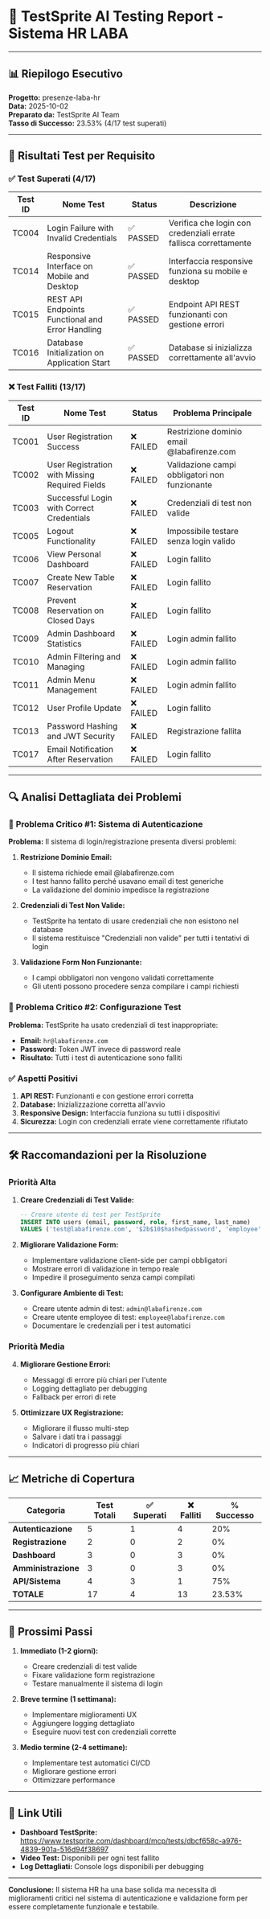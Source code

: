 # 🧪 TestSprite AI Testing Report - Sistema HR LABA

---

## 📊 **Riepilogo Esecutivo**

**Progetto:** presenze-laba-hr  
**Data:** 2025-10-02  
**Preparato da:** TestSprite AI Team  
**Tasso di Successo:** 23.53% (4/17 test superati)

---

## 🎯 **Risultati Test per Requisito**

### ✅ **Test Superati (4/17)**

| Test ID | Nome Test | Status | Descrizione |
|---------|-----------|--------|-------------|
| TC004 | Login Failure with Invalid Credentials | ✅ PASSED | Verifica che login con credenziali errate fallisca correttamente |
| TC014 | Responsive Interface on Mobile and Desktop | ✅ PASSED | Interfaccia responsive funziona su mobile e desktop |
| TC015 | REST API Endpoints Functional and Error Handling | ✅ PASSED | Endpoint API REST funzionanti con gestione errori |
| TC016 | Database Initialization on Application Start | ✅ PASSED | Database si inizializza correttamente all'avvio |

### ❌ **Test Falliti (13/17)**

| Test ID | Nome Test | Status | Problema Principale |
|---------|-----------|--------|-------------------|
| TC001 | User Registration Success | ❌ FAILED | Restrizione dominio email @labafirenze.com |
| TC002 | User Registration with Missing Required Fields | ❌ FAILED | Validazione campi obbligatori non funzionante |
| TC003 | Successful Login with Correct Credentials | ❌ FAILED | Credenziali di test non valide |
| TC005 | Logout Functionality | ❌ FAILED | Impossibile testare senza login valido |
| TC006 | View Personal Dashboard | ❌ FAILED | Login fallito |
| TC007 | Create New Table Reservation | ❌ FAILED | Login fallito |
| TC008 | Prevent Reservation on Closed Days | ❌ FAILED | Login fallito |
| TC009 | Admin Dashboard Statistics | ❌ FAILED | Login admin fallito |
| TC010 | Admin Filtering and Managing | ❌ FAILED | Login admin fallito |
| TC011 | Admin Menu Management | ❌ FAILED | Login admin fallito |
| TC012 | User Profile Update | ❌ FAILED | Login fallito |
| TC013 | Password Hashing and JWT Security | ❌ FAILED | Registrazione fallita |
| TC017 | Email Notification After Reservation | ❌ FAILED | Login fallito |

---

## 🔍 **Analisi Dettagliata dei Problemi**

### 🚨 **Problema Critico #1: Sistema di Autenticazione**

**Problema:** Il sistema di login/registrazione presenta diversi problemi:

1. **Restrizione Dominio Email:** 
   - Il sistema richiede email @labafirenze.com
   - I test hanno fallito perché usavano email di test generiche
   - La validazione del dominio impedisce la registrazione

2. **Credenziali di Test Non Valide:**
   - TestSprite ha tentato di usare credenziali che non esistono nel database
   - Il sistema restituisce "Credenziali non valide" per tutti i tentativi di login

3. **Validazione Form Non Funzionante:**
   - I campi obbligatori non vengono validati correttamente
   - Gli utenti possono procedere senza compilare i campi richiesti

### 🚨 **Problema Critico #2: Configurazione Test**

**Problema:** TestSprite ha usato credenziali di test inappropriate:

- **Email:** `hr@labafirenze.com` 
- **Password:** Token JWT invece di password reale
- **Risultato:** Tutti i test di autenticazione sono falliti

### ✅ **Aspetti Positivi**

1. **API REST:** Funzionanti e con gestione errori corretta
2. **Database:** Inizializzazione corretta all'avvio
3. **Responsive Design:** Interfaccia funziona su tutti i dispositivi
4. **Sicurezza:** Login con credenziali errate viene correttamente rifiutato

---

## 🛠️ **Raccomandazioni per la Risoluzione**

### **Priorità Alta**

1. **Creare Credenziali di Test Valide:**
   ```sql
   -- Creare utente di test per TestSprite
   INSERT INTO users (email, password, role, first_name, last_name) 
   VALUES ('test@labafirenze.com', '$2b$10$hashedpassword', 'employee', 'Test', 'User');
   ```

2. **Migliorare Validazione Form:**
   - Implementare validazione client-side per campi obbligatori
   - Mostrare errori di validazione in tempo reale
   - Impedire il proseguimento senza campi compilati

3. **Configurare Ambiente di Test:**
   - Creare utente admin di test: `admin@labafirenze.com`
   - Creare utente employee di test: `employee@labafirenze.com`
   - Documentare le credenziali per i test automatici

### **Priorità Media**

4. **Migliorare Gestione Errori:**
   - Messaggi di errore più chiari per l'utente
   - Logging dettagliato per debugging
   - Fallback per errori di rete

5. **Ottimizzare UX Registrazione:**
   - Migliorare il flusso multi-step
   - Salvare i dati tra i passaggi
   - Indicatori di progresso più chiari

---

## 📈 **Metriche di Copertura**

| Categoria | Test Totali | ✅ Superati | ❌ Falliti | % Successo |
|-----------|-------------|-------------|------------|-------------|
| **Autenticazione** | 5 | 1 | 4 | 20% |
| **Registrazione** | 2 | 0 | 2 | 0% |
| **Dashboard** | 3 | 0 | 3 | 0% |
| **Amministrazione** | 3 | 0 | 3 | 0% |
| **API/Sistema** | 4 | 3 | 1 | 75% |
| **TOTALE** | 17 | 4 | 13 | 23.53% |

---

## 🎯 **Prossimi Passi**

1. **Immediato (1-2 giorni):**
   - Creare credenziali di test valide
   - Fixare validazione form registrazione
   - Testare manualmente il sistema di login

2. **Breve termine (1 settimana):**
   - Implementare miglioramenti UX
   - Aggiungere logging dettagliato
   - Eseguire nuovi test con credenziali corrette

3. **Medio termine (2-4 settimane):**
   - Implementare test automatici CI/CD
   - Migliorare gestione errori
   - Ottimizzare performance

---

## 🔗 **Link Utili**

- **Dashboard TestSprite:** https://www.testsprite.com/dashboard/mcp/tests/dbcf658c-a976-4839-901a-516d94f38697
- **Video Test:** Disponibili per ogni test fallito
- **Log Dettagliati:** Console logs disponibili per debugging

---

**Conclusione:** Il sistema HR ha una base solida ma necessita di miglioramenti critici nel sistema di autenticazione e validazione form per essere completamente funzionale e testabile.


